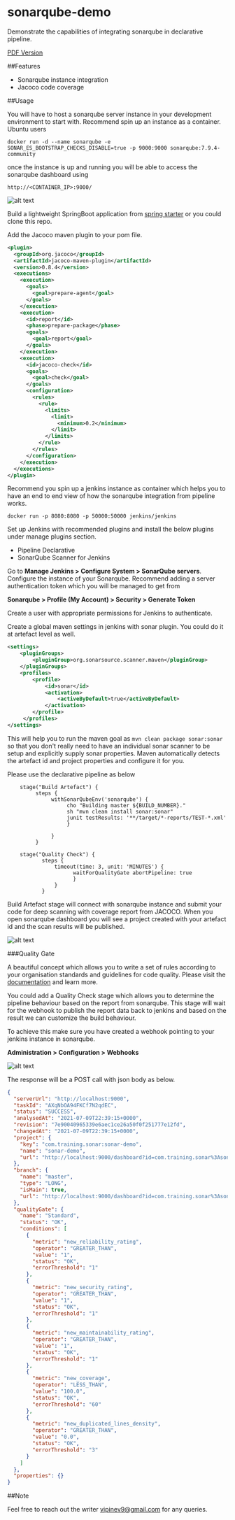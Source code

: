 # sonarqube-demo

Demonstrate the capabilities of integrating sonarqube in declarative pipeline.

[PDF Version](readme.pdf)

##Features

* Sonarqube instance integration
* Jacoco code coverage

##Usage

You will have to host a sonarqube server instance in your development environment to start with.
Recommend spin up an instance as a container.
Ubuntu users

```shell
docker run -d --name sonarqube -e SONAR_ES_BOOTSTRAP_CHECKS_DISABLE=true -p 9000:9000 sonarqube:7.9.4-community
```
once the instance is up and running you will be able to access the sonarqube dashboard using

```http://<CONTAINER_IP>:9000/```

![alt text](./docs/sonarqube.png "Sonarqube Server")

Build a lightweight SpringBoot application from [spring starter](https://start.spring.io/) or you could clone this repo.

Add the Jacoco maven plugin to your pom file.

```xml
<plugin>
  <groupId>org.jacoco</groupId>
  <artifactId>jacoco-maven-plugin</artifactId>
  <version>0.8.4</version>
  <executions>
    <execution>
      <goals>
        <goal>prepare-agent</goal>
      </goals>
    </execution>
    <execution>
      <id>report</id>
      <phase>prepare-package</phase>
      <goals>
        <goal>report</goal>
      </goals>
    </execution>
    <execution>
      <id>jacoco-check</id>
      <goals>
        <goal>check</goal>
      </goals>
      <configuration>
        <rules>
          <rule>
            <limits>
              <limit>
                <minimum>0.2</minimum>
              </limit>
            </limits>
          </rule>
        </rules>
      </configuration>
    </execution>
  </executions>
</plugin>
```

Recommend you spin up a jenkins instance as container which helps you to have an end to end view of how the sonarqube integration from pipeline works.

```shell
docker run -p 8080:8080 -p 50000:50000 jenkins/jenkins
```
Set up Jenkins with recommended plugins and install the below plugins under manage plugins section.

* Pipeline Declarative
* SonarQube Scanner for Jenkins

Go to **Manage Jenkins > Configure System > SonarQube servers**. Configure the instance of your Sonarqube.
Recommend adding a server authentication token which you will be managed to get from

**Sonarqube > Profile (My Account) > Security > Generate Token**

Create a user with appropriate permissions for Jenkins to authenticate.

Create a global maven settings in jenkins with sonar plugin. You could do it at artefact level as well.

```xml
<settings>
    <pluginGroups>
        <pluginGroup>org.sonarsource.scanner.maven</pluginGroup>
    </pluginGroups>
    <profiles>
        <profile>
            <id>sonar</id>
            <activation>
                <activeByDefault>true</activeByDefault>
            </activation>
        </profile>
     </profiles>
</settings>
```

This will help you to run the maven goal as ``mvn clean package sonar:sonar`` so that you don't really need to have an individual sonar scanner to be setup and explicitly supply sonar properties.
Maven automatically detects the artefact id and project properties and configure it for you.

Please use the declarative pipeline as below

```jenkins
    stage("Build Artefact") {
         steps {
              withSonarQubeEnv('sonarqube') {
                   cho "Building master ${BUILD_NUMBER}."
                   sh "mvn clean install sonar:sonar"
                   junit testResults: '**/target/*-reports/TEST-*.xml'
                   }

              }
         }

    stage("Quality Check") {
           steps {
               timeout(time: 3, unit: 'MINUTES') {
                     waitForQualityGate abortPipeline: true
                     }
               }
           }
```

Build Artefact stage will connect with sonarqube instance and submit your code for deep scanning with coverage report from JACOCO.
When you open sonarqube dashboard you will see a project created with your artefact id and the scan results will be published.

![alt text](./docs/project-view.png "Project View")

###Quality Gate

A beautiful concept which allows you to write a set of rules according to your organisation standards and guidelines for code quality.
Please visit the [documentation](https://docs.sonarqube.org/latest/user-guide/quality-gates/) and learn more.

You could add a Quality Check stage which allows you to determine the pipeline behaviour based on the report from sonarqube.
This stage will wait for the webhook to publish the report data back to jenkins and based on the result we can customize the build behaviour.

To achieve this make sure you have created a webhook pointing to your jenkins instance in sonarqube.

**Administration > Configuration > Webhooks**

![alt text](./docs/sonarqube-webhook.png "Webhook")

The response will be a POST call with json body as below.

```json
{
  "serverUrl": "http://localhost:9000",
  "taskId": "AXqNbOA94FKCf7N2qdEC",
  "status": "SUCCESS",
  "analysedAt": "2021-07-09T22:39:15+0000",
  "revision": "7e90040965339e6aec1ce26a50f0f251777e12fd",
  "changedAt": "2021-07-09T22:39:15+0000",
  "project": {
    "key": "com.training.sonar:sonar-demo",
    "name": "sonar-demo",
    "url": "http://localhost:9000/dashboard?id=com.training.sonar%3Asonar-demo"
  },
  "branch": {
    "name": "master",
    "type": "LONG",
    "isMain": true,
    "url": "http://localhost:9000/dashboard?id=com.training.sonar%3Asonar-demo"
  },
  "qualityGate": {
    "name": "Standard",
    "status": "OK",
    "conditions": [
      {
        "metric": "new_reliability_rating",
        "operator": "GREATER_THAN",
        "value": "1",
        "status": "OK",
        "errorThreshold": "1"
      },
      {
        "metric": "new_security_rating",
        "operator": "GREATER_THAN",
        "value": "1",
        "status": "OK",
        "errorThreshold": "1"
      },
      {
        "metric": "new_maintainability_rating",
        "operator": "GREATER_THAN",
        "value": "1",
        "status": "OK",
        "errorThreshold": "1"
      },
      {
        "metric": "new_coverage",
        "operator": "LESS_THAN",
        "value": "100.0",
        "status": "OK",
        "errorThreshold": "60"
      },
      {
        "metric": "new_duplicated_lines_density",
        "operator": "GREATER_THAN",
        "value": "0.0",
        "status": "OK",
        "errorThreshold": "3"
      }
    ]
  },
  "properties": {}
}
```

##Note

Feel free to reach out the writer <vipinev9@gmail.com> for any queries.
